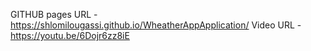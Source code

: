 GITHUB pages URL - https://shlomilougassi.github.io/WheatherAppApplication/
Video URL - https://youtu.be/6Dojr6zz8iE

